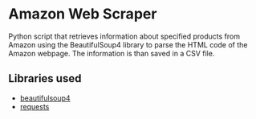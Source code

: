# Amazon Web Scraper  
Python script that retrieves information about specified products from Amazon using the BeautifulSoup4 library to parse the HTML code of the Amazon webpage.
The information is than saved in a CSV file.

## Libraries used  
* [beautifulsoup4](https://pypi.org/project/beautifulsoup4/)
* [requests](https://pypi.org/project/requests/)

